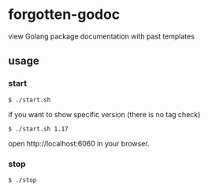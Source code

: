 # forgotten-godoc
view Golang package documentation with past templates

## usage
### start
```
$ ./start.sh
```

if you want to show specific version (there is no tag check)
```
$ ./start.sh 1.17
```

open http://localhost:6060 in your browser.

### stop
```
$ ./stop
```
